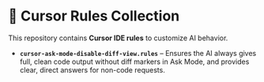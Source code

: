 # 📜 Cursor Rules Collection

This repository contains **Cursor IDE rules** to customize AI behavior.

- **`cursor-ask-mode-disable-diff-view.rules`** – Ensures the AI always gives full, clean code output without diff markers in Ask Mode, and provides clear, direct answers for non-code requests.
